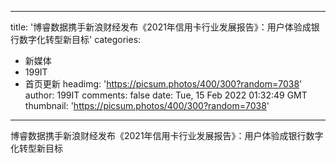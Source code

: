 
---
title: '博睿数据携手新浪财经发布《2021年信用卡行业发展报告》：用户体验成银行数字化转型新目标'
categories: 
 - 新媒体
 - 199IT
 - 首页更新
headimg: 'https://picsum.photos/400/300?random=7038'
author: 199IT
comments: false
date: Tue, 15 Feb 2022 01:32:49 GMT
thumbnail: 'https://picsum.photos/400/300?random=7038'
---

<div>   
博睿数据携手新浪财经发布《2021年信用卡行业发展报告》：用户体验成银行数字化转型新目标  
</div>
            